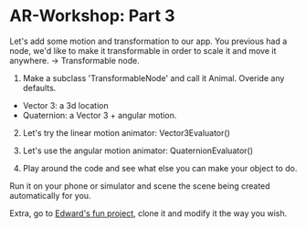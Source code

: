 # AR-Workshop:  Part 3
  Let's add some motion and transformation to our app.
  You previous had a node, we'd like to make it transformable in order to scale it and move it anywhere. -> Transformable node.

1. Make a subclass 'TransformableNode' and call it Animal. Overide any defaults.
  - Vector 3: a 3d location 
  - Quaternion: a Vector 3 + angular motion.

2. Let's try the linear motion animator: Vector3Evaluator()

3. Let's use the angular motion animator: QuaternionEvaluator()

3. Play around the code and see what else you can make your object to do.

Run it on your phone or simulator and scene the scene being created automatically for you.

Extra, go to [Edward's fun project](https://github.com/edward-sentongo/AR-Workshop-123), clone it and modify it the way you wish.



